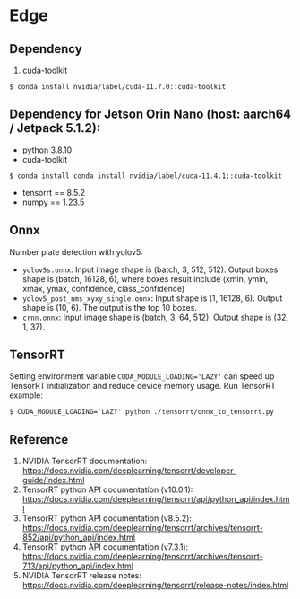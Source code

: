 # Edge

## Dependency
1. cuda-toolkit

```shell=
$ conda install nvidia/label/cuda-11.7.0::cuda-toolkit
```

## Dependency for Jetson Orin Nano (host: aarch64 / Jetpack 5.1.2):
- python 3.8.10
- cuda-toolkit

```shell=
$ conda install conda install nvidia/label/cuda-11.4.1::cuda-toolkit
```

- tensorrt == 8.5.2
- numpy == 1.23.5


## Onnx
Number plate detection with yolov5:
- `yolov5s.onnx`: Input image shape is (batch, 3, 512, 512). Output boxes shape is (batch, 16128, 6), where boxes result include (xmin, ymin, xmax, ymax, confidence, class_confidence)
- `yolov5_post_nms_xyxy_single.onnx`: Input shape is (1, 16128, 6). Output shape is (10, 6). The output is the top 10 boxes.
- `crnn.onnx`: Input image shape is (batch, 3, 64, 512). Output shape is (32, 1, 37).


## TensorRT
Setting environment variable `CUDA_MODULE_LOADING='LAZY'` can speed up TensorRT initialization and reduce device memory usage.
Run TensorRT example:

```shell=
$ CUDA_MODULE_LOADING='LAZY' python ./tensorrt/onnx_to_tensorrt.py
```


## Reference
1. NVIDIA TensorRT documentation: https://docs.nvidia.com/deeplearning/tensorrt/developer-guide/index.html
2. TensorRT python API documentation (v10.0.1): https://docs.nvidia.com/deeplearning/tensorrt/api/python_api/index.html
3. TensorRT python API documentation (v8.5.2): https://docs.nvidia.com/deeplearning/tensorrt/archives/tensorrt-852/api/python_api/index.html
4. TensorRT python API documentation (v7.3.1): https://docs.nvidia.com/deeplearning/tensorrt/archives/tensorrt-713/api/python_api/index.html
5. NVIDIA TensorRT release notes: https://docs.nvidia.com/deeplearning/tensorrt/release-notes/index.html
